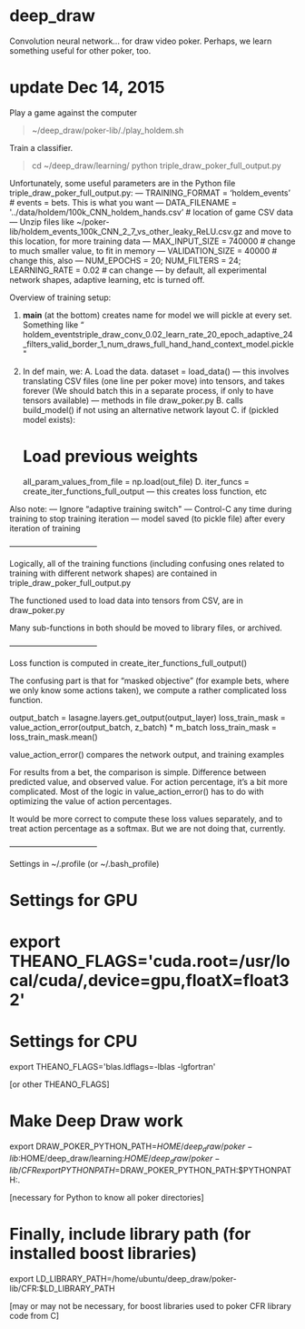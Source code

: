 # deep_draw
Convolution neural network... for draw video poker. Perhaps, we learn something useful for other poker, too.

# update Dec 14, 2015
Play a game against the computer
> ~/deep_draw/poker-lib/./play_holdem.sh

Train a classifier.
> cd ~/deep_draw/learning/
> python triple_draw_poker_full_output.py

Unfortunately, some useful parameters are in the Python file triple_draw_poker_full_output.py:
—  TRAINING_FORMAT = ‘holdem_events’ # events = bets. This is what you want
—  DATA_FILENAME = '../data/holdem/100k_CNN_holdem_hands.csv’ # location of game CSV data
—  Unzip files like ~/poker-lib/holdem_events_100k_CNN_2_7_vs_other_leaky_ReLU.csv.gz  and move to this location, for more training data
—  MAX_INPUT_SIZE = 740000 # change to much smaller value, to fit in memory
—  VALIDATION_SIZE = 40000 # change this, also
—  NUM_EPOCHS = 20;  NUM_FILTERS = 24;  LEARNING_RATE = 0.02 # can change
— by default, all experimental network shapes, adaptive learning, etc is turned off.

Overview of training setup:
1. __main__ (at the bottom) creates name for model we will pickle at every set. Something like
“ holdem_eventstriple_draw_conv_0.02_learn_rate_20_epoch_adaptive_24_filters_valid_border_1_num_draws_full_hand_hand_context_model.pickle"

2. In def main, we:
A. Load the data. dataset = load_data()
— this involves translating CSV files (one line per poker move) into tensors, and takes forever
(We should batch this in a separate process, if only to have tensors available)
— methods in file draw_poker.py
B. calls build_model() if not using an alternative network layout
C. if (pickled model exists):
     # Load previous weights
     all_param_values_from_file = np.load(out_file)
D. iter_funcs = create_iter_functions_full_output
— this creates loss function, etc

Also note:
— Ignore “adaptive training switch"
— Control-C any time during training to stop training iteration
— model saved (to pickle file) after every iteration of training

———————————

Logically, all of the training functions (including confusing ones related to training with different network shapes) are contained in triple_draw_poker_full_output.py

The functioned used to load data into tensors from CSV, are in draw_poker.py

Many sub-functions in both should be moved to library files, or archived.

———————————

Loss function is computed in create_iter_functions_full_output()

The confusing part is that for “masked objective” (for example bets, where we only know some actions taken), we compute a rather complicated loss function.

output_batch = lasagne.layers.get_output(output_layer)
loss_train_mask = value_action_error(output_batch, z_batch) * m_batch         loss_train_mask = loss_train_mask.mean()

value_action_error()  compares the network output, and training examples

For results from a bet, the comparison is simple. Difference between predicted value, and observed value. For action percentage, it’s a bit more complicated. Most of the logic in value_action_error() has to do with optimizing the value of action percentages.

It would be more correct to compute these loss values separately, and to treat action percentage as a softmax. But we are not doing that, currently.

———————————
 
Settings in ~/.profile (or ~/.bash_profile)

# Settings for GPU
# export THEANO_FLAGS='cuda.root=/usr/local/cuda/,device=gpu,floatX=float32'
# Settings for CPU
export THEANO_FLAGS='blas.ldflags=-lblas -lgfortran'

[or other THEANO_FLAGS]

# Make Deep Draw work
export DRAW_POKER_PYTHON_PATH=$HOME/deep_draw/poker-lib:$HOME/deep_draw/learning:$HOME/deep_draw/poker-lib/CFR
export PYTHONPATH=$DRAW_POKER_PYTHON_PATH:$PYTHONPATH:.

[necessary for Python to know all poker directories]

# Finally, include library path (for installed boost libraries)
export LD_LIBRARY_PATH=/home/ubuntu/deep_draw/poker-lib/CFR:$LD_LIBRARY_PATH

[may or may not be necessary, for boost libraries used to poker CFR library code from C]



